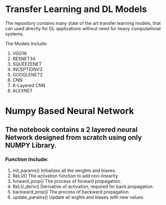 # Transfer Learning and DL Models 
The repository contains many state of the art transfer learning models, that can used directly for DL applications without need for heavy computational systems. 

The Models Include:

1. VGG16
2. RESNET34
3. SQUEEZENET
4. INCEPTIONV3
5. GOOGLENET2
6. CNN
7. 6-Layered CNN
7. ALEXNET

# Numpy Based Neural Network 
 ## The notebook contains a 2 layered neural Network designed from scratch using only NUMPY Library. 
 ### Function Include:

 1. init_params()
 Initializes all the weights and biases. 
 2. ReLU()
 The activation function to add non-linearity.
 3. forward_prop()
 The process of forward propagation.
 4. ReLU_deriv()
 Derivative of activation, required for back propagation. 
 5. backward_prop()
 The process of backward propagation.
 6. update_params()
 Update all wights and biases with new values. 
